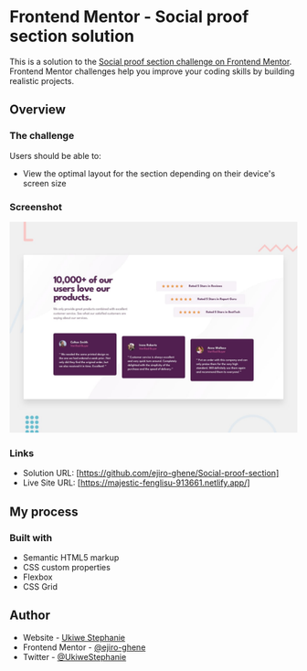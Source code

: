 # Frontend Mentor - Social proof section solution

This is a solution to the [Social proof section challenge on Frontend Mentor](https://www.frontendmentor.io/challenges/social-proof-section-6e0qTv_bA). Frontend Mentor challenges help you improve your coding skills by building realistic projects.

## Overview

### The challenge

Users should be able to:

- View the optimal layout for the section depending on their device's screen size

### Screenshot

![Design preview for the Social proof section coding challenge](./design/desktop-preview.jpg)

### Links

- Solution URL: [https://github.com/ejiro-ghene/Social-proof-section]
- Live Site URL: [https://majestic-fenglisu-913661.netlify.app/]

## My process

### Built with

- Semantic HTML5 markup
- CSS custom properties
- Flexbox
- CSS Grid

## Author

- Website - [Ukiwe Stephanie](https://majestic-fenglisu-913661.netlify.app/)
- Frontend Mentor - [@ejiro-ghene](https://www.frontendmentor.io/profile/ejiro-ghene)
- Twitter - [@UkiweStephanie](https://www.twitter.com/UkiweStephanie)
